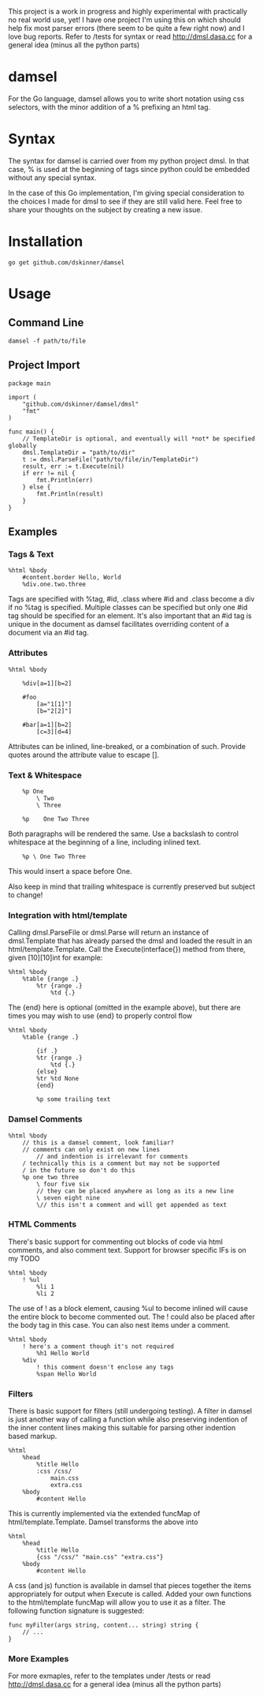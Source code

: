 This project is a work in progress and highly experimental with practically no real world use, yet! I have one project I'm using this on which should help fix most parser errors (there seem to be quite a few right now) and I love bug reports. Refer to /tests for syntax or read http://dmsl.dasa.cc for a general idea (minus all the python parts)

# damsel

For the Go language, damsel allows you to write short notation using css selectors, with the minor addition of a % prefixing an html tag.

# Syntax

The syntax for damsel is carried over from my python project dmsl. In that case, % is used at the beginning of tags since python could be embedded without any special syntax.

In the case of this Go implementation, I'm giving special consideration to the choices I made for dmsl to see if they are still valid here. Feel free to share your thoughts on the subject by creating a new issue.

# Installation

```
go get github.com/dskinner/damsel
```

# Usage

## Command Line

```
damsel -f path/to/file
```

## Project Import

```
package main

import (
	"github.com/dskinner/damsel/dmsl"
	"fmt"
)

func main() {
	// TemplateDir is optional, and eventually will *not* be specified globally
	dmsl.TemplateDir = "path/to/dir"
	t := dmsl.ParseFile("path/to/file/in/TemplateDir")
	result, err := t.Execute(nil)
	if err != nil {
		fmt.Println(err)
	} else {
		fmt.Println(result)
	}
}

```

## Examples

### Tags & Text

```
%html %body
	#content.border Hello, World
	%div.one.two.three
```

Tags are specified with %tag, #id, .class where #id and .class become a div if no %tag is specified. Multiple classes can be specified but only one #id tag should be specified for an element.
It's also important that an #id tag is unique in the document as damsel facilitates overriding content of a document via an #id tag.

### Attributes

```
%html %body

	%div[a=1][b=2]

	#foo
		[a="1[1]"]
		[b="2[2]"]

	#bar[a=1][b=2]
		[c=3][d=4]
```

Attributes can be inlined, line-breaked, or a combination of such. Provide quotes around the attribute value to escape [].

### Text & Whitespace

```
	%p One
		\ Two
		\ Three

	%p    One Two Three
```

Both paragraphs will be rendered the same. Use a backslash to control whitespace at the beginning of a line, including inlined text.

```
	%p \ One Two Three
```

This would insert a space before One.

Also keep in mind that trailing whitespace is currently preserved but subject to change!

### Integration with html/template

Calling dmsl.ParseFile or dmsl.Parse will return an instance of dmsl.Template that has already parsed the dmsl and loaded the result in an html/template.Template.
Call the Execute(interface{}) method from there, given [10][10]int for example:

```
%html %body
	%table {range .}
		%tr {range .}
			%td {.}
```

The {end} here is optional (omitted in the example above), but there are times you may wish to use {end} to properly control flow

```
%html %body
	%table {range .}

		{if .}
		%tr {range .}
			%td {.}
		{else}
		%tr %td None
		{end}

		%p some trailing text
```




### Damsel Comments

```
%html %body
	// this is a damsel comment, look familiar?
	// comments can only exist on new lines
		// and indention is irrelevant for comments
	/ technically this is a comment but may not be supported
	/ in the future so don't do this
	%p one two three
		\ four five six
		// they can be placed anywhere as long as its a new line
		\ seven eight nine
		\// this isn't a comment and will get appended as text
```

### HTML Comments

There's basic support for commenting out blocks of code via html comments, and also comment text. Support for browser specific IFs is on my TODO

```
%html %body
	! %ul
		%li 1
		%li 2
```
The use of ! as a block element, causing %ul to become inlined will cause the entire block to become commented out. The ! could also be placed after the body tag in this case. You can also nest items under a comment.

```
%html %body
	! here's a comment though it's not required
		%h1 Hello World
	%div
		! this comment doesn't enclose any tags
		%span Hello World
```

### Filters

There is basic support for filters (still undergoing testing). A filter in damsel is just another way of calling a function
while also preserving indention of the inner content lines making this suitable for parsing other indention based markup.

```
%html
	%head
		%title Hello
		:css /css/
			main.css
			extra.css
	%body
		#content Hello
```

This is currently implemented via the extended funcMap of html/template.Template. Damsel transforms the above into

```
%html
	%head
		%title Hello
		{css "/css/" "main.css" "extra.css"}
	%body
		#content Hello
```

A css (and js) function is available in damsel that pieces together the items appropriately for output when Execute is called. Added your own functions to the html/template funcMap will allow you to use it as a filter.
The following function signature is suggested:

```
func myFilter(args string, content... string) string {
	// ...
}
```

### More Examples
For more exmaples, refer to the templates under /tests or read http://dmsl.dasa.cc for a general idea (minus all the python parts)
